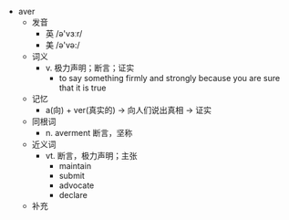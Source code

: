 - aver
  - 发音
    - 英 /ə'vɜːr/
    - 美 /ə'və:/
  - 词义
    - v. 极力声明；断言；证实
      - to say something firmly and strongly because you are sure that it is true
  - 记忆
    - a(向) + ver(真实的) → 向人们说出真相 → 证实
  - 同根词
    - n. averment 断言，坚称
  - 近义词
    - vt. 断言，极力声明；主张
      - maintain
      - submit
      - advocate
      - declare
  - 补充